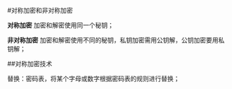 #对称加密和非对称加密

**对称加密** 加密和解密使用同一个秘钥；

**非对称加密** 加密和解密使用不同的秘钥，私钥加密需用公钥解，公钥加密要用私钥解；

##对称加密技术

替换：密码表，将某个字母或数字根据密码表的规则进行替换；

